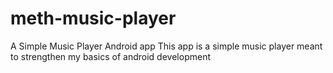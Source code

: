 # meth-music-player
A Simple Music Player Android app
This app is a simple music player meant to strengthen my basics of android development
